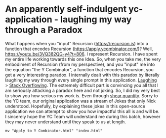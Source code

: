 # An apparently self-indulgent yc-application - laughing my way through a Paradox
What happens when you "input" Recursion (https://recursion.is) into a function that encodes Recursion (https://apply.ycombinator.com/)? Well, https://youtu.be/3VQ382QG-y4?t=806. I represent Recursion. I have spent my entire life working towards this one Idea. So, when you take me, the very embodiment of Recursion (from my perspective), and you "input" me into the equation "the Y Combinator", a function that encodes Recursion, you get a very interesting paradox. I internally dealt with this paradox by literally laughing my way through every single prompt in this application. [Laughing](https://discord.com/channels/666027393214840843/962997168061435904) > [Stack Overflowing](https://youtu.be/0btACKCzz6I). The extremely difficult part is convincing you all that I am seriously attacking a paradox here and not joking. So, I did my very best to show you how serious my work is. Even through [shear quantity](https://notes.recursion.is). Sorry to the YC team, our original application was a stream of Jokes that only Nick understood. Hopefully, by explaining these jokes in this open-source application we can attempt to show you how impactful this all is and will be. I sincerely hope the YC Team will understand me during this batch, however they may never understand until they speak to us at length.

```mv "Apply to Y Combinator.html" "index.html"```
